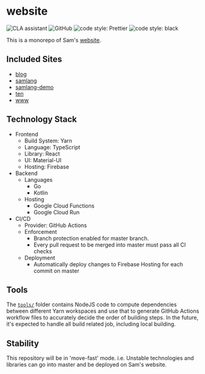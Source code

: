 # website

![CLA assistant](https://cla-assistant.io/readme/badge/SamChou19815/website)
![GitHub](https://img.shields.io/github/license/SamChou19815/website.svg)
![code style: Prettier](https://img.shields.io/badge/code_style-prettier-ff69b4.svg)
![code style: black](https://img.shields.io/badge/code_style-black-000000.svg)

This is a monorepo of Sam's [website](https://developersam.com).

## Included Sites

- [blog](https://blog.developersam.com)
- [samlang](https://samlang.developersam.com)
- [samlang-demo](https://samlang-demo.developersam.com)
- [ten](https://ten.developersam.com)
- [www](https://developersam.com)

## Technology Stack

- Frontend
  - Build System: Yarn
  - Language: TypeScript
  - Library: React
  - UI: Material-UI
  - Hosting: Firebase
- Backend
  - Languages
    - Go
    - Kotlin
  - Hosting
    - Google Cloud Functions
    - Google Cloud Run
- CI/CD
  - Provider: GitHub Actions
  - Enforcement
    - Branch protection enabled for master branch.
    - Every pull request to be merged into master must pass all CI checks
  - Deployment
    - Automatically deploy changes to Firebase Hosting for each commit on master

## Tools

The [`tools/`](tools/) folder contains NodeJS code to compute dependencies between different
Yarn workspaces and use that to generate GitHub Actions workflow files to accurately decide the
order of building steps. In the future, it's expected to handle all build related job, including
local building.

## Stability

This repository will be in 'move-fast' mode. i.e. Unstable technologies and libraries can go into
master and be deployed on Sam's website.
